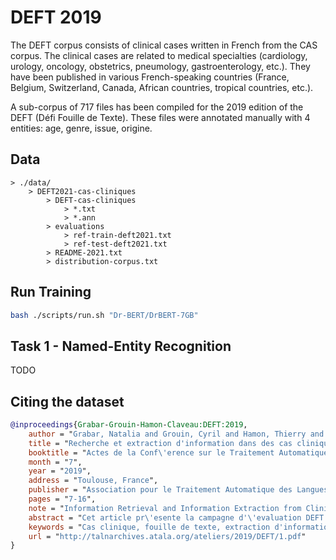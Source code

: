 # DEFT 2019

The DEFT corpus consists of clinical cases written in French from the CAS corpus. The clinical cases are related to medical specialties (cardiology, urology, oncology, obstetrics, pneumology, gastroenterology, etc.). They have been published in various French-speaking countries (France, Belgium, Switzerland, Canada, African countries, tropical countries, etc.).

A sub-corpus of 717 files has been compiled for the 2019 edition of the DEFT (Défi Fouille de Texte). These files were annotated manually with 4 entities: age, genre, issue, origine.

## Data

```plain
> ./data/
    > DEFT2021-cas-cliniques
        > DEFT-cas-cliniques
            > *.txt
            > *.ann
        > evaluations
            > ref-train-deft2021.txt
            > ref-test-deft2021.txt
        > README-2021.txt
        > distribution-corpus.txt
```

## Run Training

```bash
bash ./scripts/run.sh "Dr-BERT/DrBERT-7GB"
```

## 

## Task 1 - Named-Entity Recognition

TODO

## Citing the dataset

```bibtex
@inproceedings{Grabar-Grouin-Hamon-Claveau:DEFT:2019,
    author = "Grabar, Natalia and Grouin, Cyril and Hamon, Thierry and Claveau, Vincent",
    title = "Recherche et extraction d'information dans des cas cliniques. Pr\'esentation de la campagne d'\'evaluation DEFT 2019",
    booktitle = "Actes de la Conf\'erence sur le Traitement Automatique des Langues Naturelles (TALN)  PFIA 2019. D\'efi Fouille de Textes (atelier TALN-RECITAL)",
    month = "7",
    year = "2019",
    address = "Toulouse, France",
    publisher = "Association pour le Traitement Automatique des Langues",
    pages = "7-16",
    note = "Information Retrieval and Information Extraction from Clinical Cases",
    abstract = "Cet article pr\'esente la campagne d'\'evaluation DEFT 2019 sur l'analyse de textes cliniques r\'edig\'es en fran\c{c}ais. Le corpus se compose de cas cliniques publi\'es et discut\'es dans des articles scientifiques, et index\'es par des mots-cl\'es. Nous proposons trois t\^aches ind\'ependantes : l'indexation des cas cliniques et discussions, \'evalu\'ee prioritairement par la MAP (mean average precision), l'appariement entre cas cliniques et discussions, \'evalu\'e au moyen d'une pr\'ecision, et l'extraction d'information parmi quatre cat\'egories (\^age, genre, origine de la consultation, issue), \'evalu\'ee en termes de rappel, pr\'ecision et F-mesure. Nous pr\'esentons les r\'esultats obtenus par les participants sur chaque t\^ache.",
    keywords = "Cas clinique, fouille de texte, extraction d'information, recherche d'information,  \'evaluation.",
    url = "http://talnarchives.atala.org/ateliers/2019/DEFT/1.pdf"
}
```
